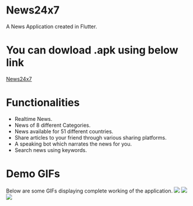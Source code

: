 # News24x7

A News Application created in Flutter.
# You can dowload .apk using below link
[News24x7](https://www.mediafire.com/file/4fse6jkzm9si97f/News24x7.apk/file)
# Functionalities

<ul>
<li>Realtime News.</li>
<li>News of 8 different Categories.</li>
<li>News available for 51 different countries.</li>
<li>Share articles to your friend through various sharing platforms.</li>
<li>A speaking bot which narrates the news for you.</li>
<li>Search news using keywords.</li>
</ul>

# Demo GIFs
Below are some GIFs displaying complete working of the application.
![](gif/1.gif)
![](gif/2.gif)
![](gif/3.gif)
